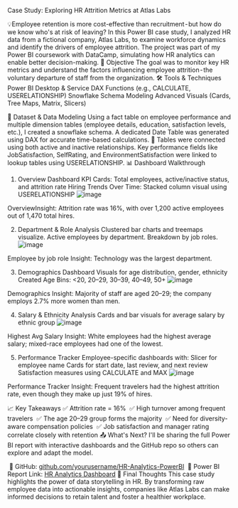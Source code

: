 Case Study: Exploring HR Attrition Metrics at Atlas Labs

💡Employee retention is more cost-effective than recruitment - but how do we know who's at risk of leaving?
In this Power BI case study, I analyzed HR data from a fictional company, Atlas Labs, to examine workforce dynamics and identify the drivers of employee attrition. The project was part of my Power BI coursework with DataCamp, simulating how HR analytics can enable better decision-making.
🎯 Objective
The goal was to monitor key HR metrics and understand the factors influencing employee attrition - the voluntary departure of staff from the organization.
🛠️ Tools & Techniques
Power BI Desktop & Service
DAX Functions (e.g., CALCULATE, USERELATIONSHIP)
Snowflake Schema Modeling
Advanced Visuals (Cards, Tree Maps, Matrix, Slicers)

📁 Dataset & Data Modeling
Using a fact table on employee performance and multiple dimension tables (employee details, education, satisfaction levels, etc.), I created a snowflake schema. A dedicated Date Table was generated using DAX for accurate time-based calculations.
🔗 Tables were connected using both active and inactive relationships. Key performance fields like JobSatisfaction, SelfRating, and EnvironmentSatisfaction were linked to lookup tables using USERELATIONSHIP.
📊 Dashboard Walkthrough
1. Overview Dashboard
KPI Cards: Total employees, active/inactive status, and attrition rate
Hiring Trends Over Time: Stacked column visual using USERELATIONSHIP
![image](https://github.com/user-attachments/assets/6ad434f1-8d72-45ba-b987-62a0d4e01872)

OverviewInsight: Attrition rate was 16%, with over 1,200 active employees out of 1,470 total hires.

2. Department & Role Analysis
Clustered bar charts and treemaps visualize.
Active employees by department.
Breakdown by job roles.
![image](https://github.com/user-attachments/assets/ab5919e5-b416-40b7-a9c5-a07a03b5be17)

Employee by job role
Insight: Technology was the largest department.

3. Demographics Dashboard
Visuals for age distribution, gender, ethnicity
Created Age Bins: <20, 20–29, 30–39, 40–49, 50+
![image](https://github.com/user-attachments/assets/0b588ea9-6b0f-4515-a1e4-1ffbd619039f)

Demographics
Insight: Majority of staff are aged 20–29; the company employs 2.7% more women than men.

4. Salary & Ethnicity Analysis
Cards and bar visuals for average salary by ethnic group
![image](https://github.com/user-attachments/assets/ebef5159-ec34-4e54-a80c-c584301a86e3)

Highest Avg Salary
Insight: White employees had the highest average salary; mixed-race employees had one of the lowest.

5. Performance Tracker
Employee-specific dashboards with:
Slicer for employee name
Cards for start date, last review, and next review
Satisfaction measures using CALCULATE and MAX
![image](https://github.com/user-attachments/assets/6e2e3666-4be0-4e31-9327-8c09494cf2e2)

Performance Tracker
Insight: Frequent travelers had the highest attrition rate, even though they make up just 19% of hires.

📈 Key Takeaways
✅ Attrition rate = 16%
 ✅ High turnover among frequent travelers
 ✅ The age 20–29 group forms the majority
 ✅ Need for diversity-aware compensation policies
 ✅ Job satisfaction and manager rating correlate closely with retention
📤 What's Next?
I'll be sharing the full Power BI report with interactive dashboards and the GitHub repo so others can explore and adapt the model.

 📂 GitHub: [github.com/yourusername/HR-Analytics-PowerBI](https://github.com/jaytaraviya241/HR-Analytics-Using-Powerbi)
 🔗 Power BI Report Link: [HR Analytics Dashboard](https://app.powerbi.com/view?r=eyJrIjoiOTk1NWVjOTQtMTNmZC00YThkLTg5YjItNzQyNzdjYzlmMjkyIiwidCI6IjYxYTk0OWRjLTBiNDgtNGM3NC1iMDA4LWFjODlkNmU2MTE4YyJ9)
💬 Final Thoughts
This case study highlights the power of data storytelling in HR. By transforming raw employee data into actionable insights, companies like Atlas Labs can make informed decisions to retain talent and foster a healthier workplace.
